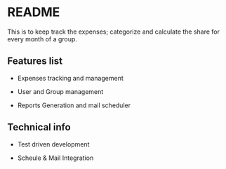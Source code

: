 # README

This is to keep track the expenses; categorize and calculate the share for every month of a group.

## Features list

* Expenses tracking and management

* User and Group management

* Reports Generation and mail scheduler

## Technical info

* Test driven development

* Scheule & Mail Integration
